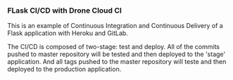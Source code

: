 
### FLask CI/CD with Drone Cloud CI 

This is an example of Continuous Integration and Continuous Delivery of a Flask application with Heroku and GitLab.

The CI/CD is composed of two-stage: test and deploy. All of the commits pushed to master repository will be tested and then deployed to the 'stage' application. And all tags pushed to the master repository will teste and then deployed to the production application.
